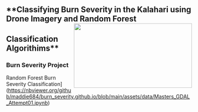 ## **Classifying Burn Severity in the Kalahari using Drone Imagery and Random Forest      <img align="right" width="320" height="175" src="/assets/IMG/github1.png">
## Classification Algorithims** 

### Burn Severity Project

Random Forest Burn Severity Classification](https://nbviewer.org/github/maddie684/burn_severity.github.io/blob/main/assets/data/Masters_GDAL_Attempt01.ipynb)

